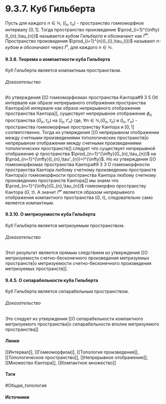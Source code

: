 # 9.3.7. Куб Гильберта
Пусть для каждого $n\in\mathbb{N}$, $(I_{n},\tau_{n})$ - пространство гомеоморфное интервалу $[0,1]$. Тогда пространство произведение $\prod_{i=1}^{\infty}(I_{n},\tau_{n})$ называется *кубом Гильберта* и обозначают как $I^{\infty}$. Пространство произведения $\prod_{i=1}^{n}(I_{i},\tau_{i})$ называют *$n$-кубом* и обозначают через $I^{n}$, для каждого $n\in\mathbb{N}$.

#### 9.3.8. Теорема о компактности куба Гильберта
Куб Гильберта является компактным пространством.
###### Доказательство
Из утверждения [[О гомеоморфизмах пространства Кантора#9 3 5 Об интервале как образе непрерывного отображения пространства Кантора|об интервале как образе непрерывного отображения пространства Кантора]], существует непрерывное отображение $\phi_{n}$ пространства $(G_{n},\tau_{n})$ на $(I_{n},\tau'_{n})$ где, $\forall n\in\mathbb{N}$,$(G_{n},\tau_{n})$ и $(I_{n},\tau'_{n})$ - пространства гомеоморфные пространству Кантора и $[0,1]$ соответственно. Тогда из утверждения [[О непрерывном отображении между счетными произведениями топологических пространств|о непрерывном отображении между счетными произведениями топологических пространств]] следует что существует непрерывной отображение $\psi$ пространства $\prod_{n=1}^{\infty}(G_{n},\tau_{n})$ на $\prod_{n=1}^{\infty}(I_{n},\tau'_{n})=I^{\infty}$. Но из утверждения [[О гомеоморфизмах пространства Кантора#9 3 3 О гомеоморфности пространства Кантора любому счетному произведению пространств Кантора|о гомеоморфности пространства Кантора любому счетному произведению пространств Кантора]] мы знаем что $\prod_{n=1}^{\infty}(G_{n},\tau_{n})$ гомеоморфно пространству Кантора $(G,\tau)$. А значит $I^{\infty}$ является образом непрерывного отображения компактного пространства $(G,\tau)$, следовательно само является компактным.
#### 9.3.10. О метризуемости куба Гильберта
Куб Гильберта является метризуемым пространством. 
###### Доказательство
Этот результат является прямым следствием из утверждения [[О метризуемости счетно-бесконечного произведения метризуемых пространств|о метризуемости счетно-бесконечного произведения метризуемых пространств]].

#### 9.4.5. О сепарабельности куба Гильберта
Куб Гильберта является сепарабельным пространством.
###### Доказательство
Это следует из утверждения [[О сепарабельности компактного метризуемого пространства|о сепарабельности вполне метризуемого пространства]]
#### Линки
 [[Интервал]],
 [[Гомеоморфизм]],
 [[Топология произведения]],
 [[Топологическое пространство]],
 [[Непрерывное отображение]],
 [[Множество Кантора]],
 [[Компактное множество]]
#### Тэги
 #Общая_топология 
#### Источники
